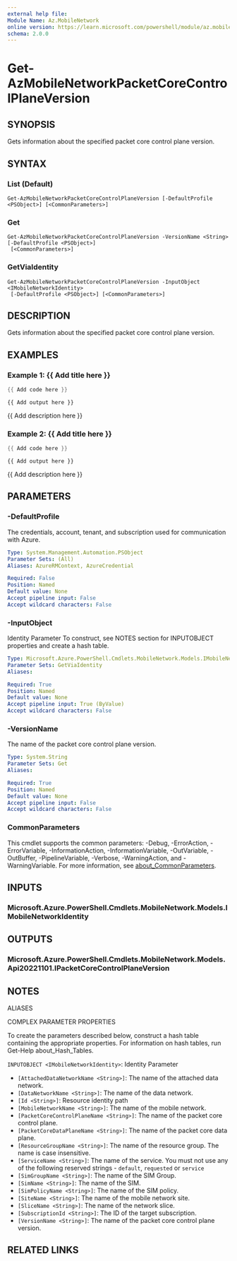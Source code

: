 ```yaml
---
external help file:
Module Name: Az.MobileNetwork
online version: https://learn.microsoft.com/powershell/module/az.mobilenetwork/get-azmobilenetworkpacketcorecontrolplaneversion
schema: 2.0.0
---
```


# Get-AzMobileNetworkPacketCoreControlPlaneVersion

## SYNOPSIS
Gets information about the specified packet core control plane version.

## SYNTAX

### List (Default)
```
Get-AzMobileNetworkPacketCoreControlPlaneVersion [-DefaultProfile <PSObject>] [<CommonParameters>]
```

### Get
```
Get-AzMobileNetworkPacketCoreControlPlaneVersion -VersionName <String> [-DefaultProfile <PSObject>]
 [<CommonParameters>]
```

### GetViaIdentity
```
Get-AzMobileNetworkPacketCoreControlPlaneVersion -InputObject <IMobileNetworkIdentity>
 [-DefaultProfile <PSObject>] [<CommonParameters>]
```

## DESCRIPTION
Gets information about the specified packet core control plane version.

## EXAMPLES

### Example 1: {{ Add title here }}
```powershell
{{ Add code here }}
```

```output
{{ Add output here }}
```

{{ Add description here }}

### Example 2: {{ Add title here }}
```powershell
{{ Add code here }}
```

```output
{{ Add output here }}
```

{{ Add description here }}

## PARAMETERS

### -DefaultProfile
The credentials, account, tenant, and subscription used for communication with Azure.

```yaml
Type: System.Management.Automation.PSObject
Parameter Sets: (All)
Aliases: AzureRMContext, AzureCredential

Required: False
Position: Named
Default value: None
Accept pipeline input: False
Accept wildcard characters: False
```

### -InputObject
Identity Parameter
To construct, see NOTES section for INPUTOBJECT properties and create a hash table.

```yaml
Type: Microsoft.Azure.PowerShell.Cmdlets.MobileNetwork.Models.IMobileNetworkIdentity
Parameter Sets: GetViaIdentity
Aliases:

Required: True
Position: Named
Default value: None
Accept pipeline input: True (ByValue)
Accept wildcard characters: False
```

### -VersionName
The name of the packet core control plane version.

```yaml
Type: System.String
Parameter Sets: Get
Aliases:

Required: True
Position: Named
Default value: None
Accept pipeline input: False
Accept wildcard characters: False
```

### CommonParameters
This cmdlet supports the common parameters: -Debug, -ErrorAction, -ErrorVariable, -InformationAction, -InformationVariable, -OutVariable, -OutBuffer, -PipelineVariable, -Verbose, -WarningAction, and -WarningVariable. For more information, see [about_CommonParameters](http://go.microsoft.com/fwlink/?LinkID=113216).

## INPUTS

### Microsoft.Azure.PowerShell.Cmdlets.MobileNetwork.Models.IMobileNetworkIdentity

## OUTPUTS

### Microsoft.Azure.PowerShell.Cmdlets.MobileNetwork.Models.Api20221101.IPacketCoreControlPlaneVersion

## NOTES

ALIASES

COMPLEX PARAMETER PROPERTIES

To create the parameters described below, construct a hash table containing the appropriate properties. For information on hash tables, run Get-Help about_Hash_Tables.


`INPUTOBJECT <IMobileNetworkIdentity>`: Identity Parameter
  - `[AttachedDataNetworkName <String>]`: The name of the attached data network.
  - `[DataNetworkName <String>]`: The name of the data network.
  - `[Id <String>]`: Resource identity path
  - `[MobileNetworkName <String>]`: The name of the mobile network.
  - `[PacketCoreControlPlaneName <String>]`: The name of the packet core control plane.
  - `[PacketCoreDataPlaneName <String>]`: The name of the packet core data plane.
  - `[ResourceGroupName <String>]`: The name of the resource group. The name is case insensitive.
  - `[ServiceName <String>]`: The name of the service. You must not use any of the following reserved strings - `default`, `requested` or `service`
  - `[SimGroupName <String>]`: The name of the SIM Group.
  - `[SimName <String>]`: The name of the SIM.
  - `[SimPolicyName <String>]`: The name of the SIM policy.
  - `[SiteName <String>]`: The name of the mobile network site.
  - `[SliceName <String>]`: The name of the network slice.
  - `[SubscriptionId <String>]`: The ID of the target subscription.
  - `[VersionName <String>]`: The name of the packet core control plane version.

## RELATED LINKS

